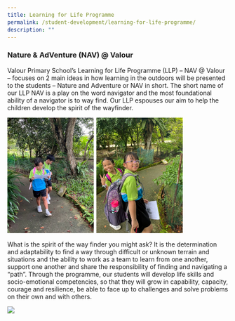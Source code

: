 ```yaml
---
title: Learning for Life Programme
permalink: /student-development/learning-for-life-programme/
description: ""
---
```

### Nature &amp; AdVenture (NAV) @ Valour

Valour Primary School’s Learning for Life Programme (LLP) – NAV @ Valour – focuses on 2 main ideas in how learning in the outdoors will be presented to the students – Nature and Adventure or NAV in short.
The short name of our LLP NAV is a play on the word navigator and the most foundational ability of a navigator is to way find. Our LLP espouses our aim to help the children develop the spirit of the wayfinder.

<img style="max-width: 400px" src="/images/llp_walking-1.png">

What is the spirit of the way finder you might ask? 
It is the determination and adaptability to find a way through difficult or unknown terrain and situations and the ability to work as a team to learn from one another, support one another and share the responsibility of finding and navigating a “path”. 
Through the programme, our students will develop life skills and socio-emotional competencies, so that they will grow in capability, capacity, courage and resilience, be able to face up to challenges and solve problems on their own and with others.

<img style="max-width: 250px" src="/images/llp_climbing.jpg">
